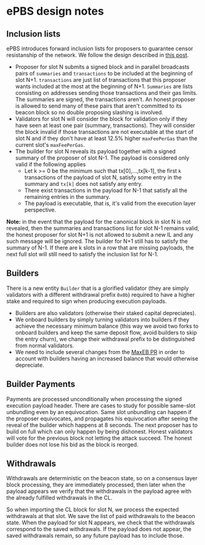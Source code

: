 # ePBS design notes

## Inclusion lists

ePBS introduces forward inclusion lists for proposers to guarantee censor resistanship of the network. We follow the design described in [this post](https://ethresear.ch/t/no-free-lunch-a-new-inclusion-list-design/16389).

- Proposer for slot N submits a signed block and in parallel broadcasts pairs of `summaries` and `transactions` to be included at the beginning of slot N+1. `transactions` are just list of transactions that this proposer wants included at the most at the beginning of N+1. `Summaries` are lists consisting on addresses sending those transactions and their gas limits. The summaries are signed, the transactions aren't. An honest proposer is allowed to send many of these pairs that aren't committed to its beacon block so no double proposing slashing is involved.
- Validators for slot N will consider the block for validation only if they have seen at least one pair (summary, transactions). They will consider the block invalid if those transactions are not executable at the start of slot N and if they don't have at least 12.5% higher `maxFeePerGas` than the current slot's `maxFeePerGas`. 
- The builder for slot N reveals its payload together with a signed summary of the proposer of slot N-1. The payload is considered only valid if the following applies
    - Let k >= 0 be the minimum such that tx[0],...,tx[k-1], the first `k` transactions of the payload of slot N, satisfy some entry in the summary and `tx[k]` does not satisfy any entry. 
    - There exist transactions in the payload for N-1 that satisfy all the remaining entries in the summary. 
    - The payload is executable, that is, it's valid from the execution layer perspective. 

**Note:** in the event that the payload for the canonical block in slot N is not revealed, then the summaries and transactions list for slot N-1 remains valid, the honest proposer for slot N+1 is not allowed to submit a new IL and any such message will be ignored. The builder for N+1 still has to satisfy the summary of N-1. If there are k slots in a row that are missing payloads, the next full slot will still need to satisfy the inclusion list for N-1. 


## Builders

There is a new entity `Builder` that is a glorified validator (they are simply validators with a different withdrawal prefix `0x0b`) required to have a higher stake and required to sign when producing execution payloads. 

- Builders are also validators (otherwise their staked capital depreciates).
- We onboard builders by simply turning validators into builders if they achieve the necessary minimum balance (this way we avoid two forks to onboard builders and keep the same deposit flow, avoid builders to skip the entry churn), we change their withdrawal prefix to be distinguished from normal validators.
- We need to include several changes from the [MaxEB PR](https://github.com/michaelneuder/consensus-specs/pull/3) in order to account with builders having an increased balance that would otherwise depreciate. 

## Builder Payments

Payments are processed unconditionally when processing the signed execution payload header. There are cases to study for possible same-slot unbundling even by an equivocation. Same slot unbundling can happen if the proposer equivocates, and propagates his equivocation after seeing the reveal of the builder which happens at 8 seconds. The next proposer has to build on full which can only happen by being dishonest. Honest validators will vote for the previous block not letting the attack succeed. The honest builder does not lose his bid as the block is reorged. 
 
## Withdrawals

Withdrawals are deterministic on the beacon state, so on a consensus layer block processing, they are immediately processed, then later when the payload appears we verify that the withdrawals in the payload agree with the already fulfilled withdrawals in the CL.  

So when importing the CL block for slot N, we process the expected withdrawals at that slot. We save the list of paid withdrawals to the beacon state. When the payload for slot N appears, we check that the withdrawals correspond to the saved withdrawals. If the payload does not appear, the saved withdrawals remain, so any future payload has to include those.
